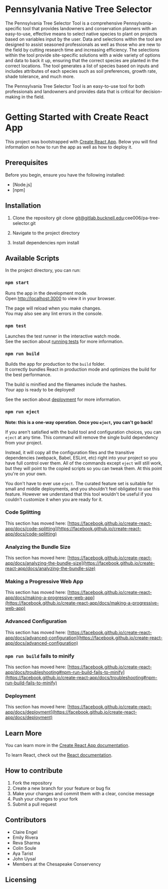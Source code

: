 # Pennsylvania Native Tree Selector

The Pennsylvania Tree Selector Tool is a comprehensive Pennsylvania-specific tool that provides landowners and conservation planners with an easy-to-use, effective means to select native species to plant on projects based on variables input by the user. Data and selections within the tool are designed to assist seasoned professionals as well as those who are new to the field by cutting research time and increasing efficiency. The selections within the tool provide site-specific solutions with a wide variety of options and data to back it up, ensuring that the correct species are planted in the correct locations. The tool generates a list of species based on inputs and includes attributes of each species such as soil preferences, growth rate, shade tolerance, and much more.

The Pennsylvania Tree Selector Tool is an easy-to-use tool for both professionals and landowners and provides data that is critical for decision-making in the field.


# Getting Started with Create React App

This project was bootstrapped with [Create React App](https://github.com/facebook/create-react-app). Below you will find information on how to run the app as well as how to deploy it. 

## Prerequisites

Before you begin, ensure you have the following installed:
- [Node.js]
- [npm]

## Installation
1. Clone the repository 
    git clone git@gitlab.bucknell.edu:cee006/pa-tree-selector.git

2. Navigate to the project directory
3. Install dependencies
    npm install

## Available Scripts

In the project directory, you can run:

### `npm start`

Runs the app in the development mode.\
Open [http://localhost:3000](http://localhost:3000) to view it in your browser.

The page will reload when you make changes.\
You may also see any lint errors in the console.

### `npm test`

Launches the test runner in the interactive watch mode.\
See the section about [running tests](https://facebook.github.io/create-react-app/docs/running-tests) for more information.

### `npm run build`

Builds the app for production to the `build` folder.\
It correctly bundles React in production mode and optimizes the build for the best performance.

The build is minified and the filenames include the hashes.\
Your app is ready to be deployed!

See the section about [deployment](https://facebook.github.io/create-react-app/docs/deployment) for more information.

### `npm run eject`

**Note: this is a one-way operation. Once you `eject`, you can't go back!**

If you aren't satisfied with the build tool and configuration choices, you can `eject` at any time. This command will remove the single build dependency from your project.

Instead, it will copy all the configuration files and the transitive dependencies (webpack, Babel, ESLint, etc) right into your project so you have full control over them. All of the commands except `eject` will still work, but they will point to the copied scripts so you can tweak them. At this point you're on your own.

You don't have to ever use `eject`. The curated feature set is suitable for small and middle deployments, and you shouldn't feel obligated to use this feature. However we understand that this tool wouldn't be useful if you couldn't customize it when you are ready for it.

### Code Splitting

This section has moved here: [https://facebook.github.io/create-react-app/docs/code-splitting](https://facebook.github.io/create-react-app/docs/code-splitting)

### Analyzing the Bundle Size

This section has moved here: [https://facebook.github.io/create-react-app/docs/analyzing-the-bundle-size](https://facebook.github.io/create-react-app/docs/analyzing-the-bundle-size)

### Making a Progressive Web App

This section has moved here: [https://facebook.github.io/create-react-app/docs/making-a-progressive-web-app](https://facebook.github.io/create-react-app/docs/making-a-progressive-web-app)

### Advanced Configuration

This section has moved here: [https://facebook.github.io/create-react-app/docs/advanced-configuration](https://facebook.github.io/create-react-app/docs/advanced-configuration)

### `npm run build` fails to minify

This section has moved here: [https://facebook.github.io/create-react-app/docs/troubleshooting#npm-run-build-fails-to-minify](https://facebook.github.io/create-react-app/docs/troubleshooting#npm-run-build-fails-to-minify)

### Deployment

This section has moved here: [https://facebook.github.io/create-react-app/docs/deployment](https://facebook.github.io/create-react-app/docs/deployment)

## Learn More

You can learn more in the [Create React App documentation](https://facebook.github.io/create-react-app/docs/getting-started).

To learn React, check out the [React documentation](https://reactjs.org/).

## How to contribute
1. Fork the repository
2. Create a new branch for your feature or bug fix
3. Make your changes and commit them with a clear, concise message
4. Push your changes to your fork
5. Submit a pull request

## Contributors
- Claire Engel
- Emily Rivera
- Reva Sharma
- Colin Soule
- Aya Tarist
- John Uysal
- Members at the Chesapeake Conservency

## Licensing
